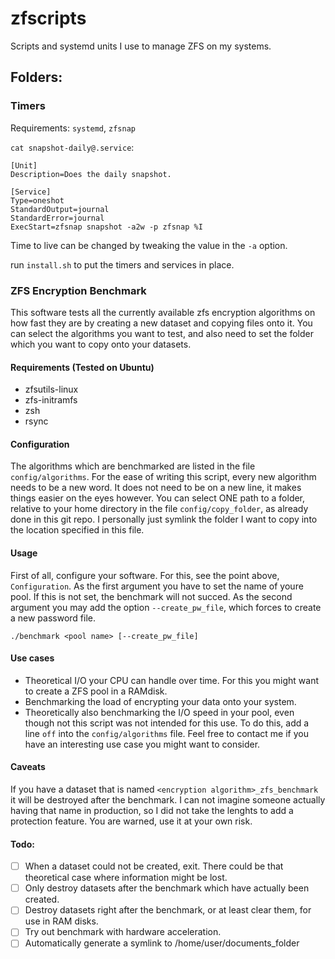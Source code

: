 # zfscripts
Scripts and systemd units I use to manage ZFS on my systems.

## Folders:

### Timers
Requirements: `systemd`, `zfsnap`

`cat snapshot-daily@.service`:
```
[Unit]
Description=Does the daily snapshot.

[Service]
Type=oneshot
StandardOutput=journal
StandardError=journal
ExecStart=zfsnap snapshot -a2w -p zfsnap %I
```

Time to live can be changed by tweaking the value in the `-a` option.

run `install.sh` to put the timers and services in place.


### ZFS Encryption Benchmark
This software tests all the currently available zfs encryption algorithms on how fast they are by creating a new dataset and copying files onto it. You can select the algorithms you want to test, and also need to set the folder which you want to copy onto your datasets.


#### Requirements (Tested on Ubuntu)
 - zfsutils-linux
 - zfs-initramfs
 - zsh
 - rsync


#### Configuration
The algorithms which are benchmarked are listed in the file `config/algorithms`. For the ease of writing this script, every new algorithm needs to be a new word. It does not need to be on a new line, it makes things easier on the eyes however.
You can select ONE path to a folder, relative to your home directory in the file `config/copy_folder`, as already done in this git repo. I personally just symlink the folder I want to copy into the location specified in this file.


#### Usage
First of all, configure your software. For this, see the point above, `Configuration`. As the first argument you have to set the name of youre pool. If this is not set, the benchmark will not succed. As the second argument you may add the option `--create_pw_file`, which forces to create a new password file.

    ./benchmark <pool name> [--create_pw_file]




#### Use cases
 - Theoretical I/O your CPU can handle over time. For this you might want to create a ZFS pool in a RAMdisk.
 - Benchmarking the load of encrypting your data onto your system.
 - Theoretically also benchmarking the I/O speed in your pool, even though not this script was not intended for this use. To do this, add a line `off` into the `config/algorithms` file.
Feel free to contact me if you have an interesting use case you might want to consider.


#### Caveats
If you have a dataset that is named `<encryption algorithm>_zfs_benchmark` it will be destroyed after the benchmark. I can not imagine someone actually having that name in production, so I did not take the lenghts to add a protection feature. You are warned, use it at your own risk.

#### Todo:
 - [ ] When a dataset could not be created, exit. There could be that theoretical case where information might be lost.
 - [ ] Only destroy datasets after the benchmark which have actually been created.
 - [ ] Destroy datasets right after the benchmark, or at least clear them, for use in RAM disks.
 - [ ] Try out benchmark with hardware acceleration.
 - [ ] Automatically generate a symlink to /home/user/documents_folder
